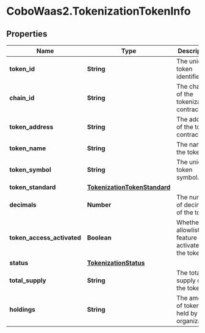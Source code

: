 # CoboWaas2.TokenizationTokenInfo

## Properties

Name | Type | Description | Notes
------------ | ------------- | ------------- | -------------
**token_id** | **String** | The unique token identifier. | 
**chain_id** | **String** | The chain ID of the tokenization contract. | 
**token_address** | **String** | The address of the token contract. | [optional] 
**token_name** | **String** | The name of the token. | [optional] 
**token_symbol** | **String** | The unique token symbol. | 
**token_standard** | [**TokenizationTokenStandard**](TokenizationTokenStandard.md) |  | 
**decimals** | **Number** | The number of decimals of the token. | 
**token_access_activated** | **Boolean** | Whether the allowlist feature is activated for the token. | [optional] 
**status** | [**TokenizationStatus**](TokenizationStatus.md) |  | 
**total_supply** | **String** | The total supply of the token. | [optional] 
**holdings** | **String** | The amount of tokens held by the organization. | [optional] 



